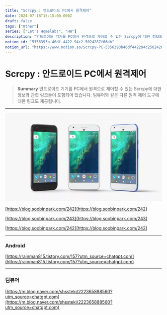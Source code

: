 ```yaml
---
title: "Scrcpy : 안드로이드 PC에서 원격제어"
date: 2024-07-18T15:15:00.000Z
draft: false
tags: ["Other"]
series: ["Let's Homelab!", "HW"]
description: "안드로이드 기기를 PC에서 원격으로 제어할 수 있는 Scrcpy에 대한 정보와 관련 링크들이 포함되어 있습니다. 팀뷰어와 같은 다른 원격 제어 도구에 대한 링크도 제공됩니다."
notion_id: "5356393b-46df-4422-94c2-5024287f66db"
notion_url: "https://www.notion.so/Scrcpy-PC-5356393b46df442294c25024287f66db"
---
```


# Scrcpy : 안드로이드 PC에서 원격제어

> **Summary**
> 안드로이드 기기를 PC에서 원격으로 제어할 수 있는 Scrcpy에 대한 정보와 관련 링크들이 포함되어 있습니다. 팀뷰어와 같은 다른 원격 제어 도구에 대한 링크도 제공됩니다.

---

![Image](image_f255e1487d38.webp)

[https://blog.soobinpark.com/242](https://blog.soobinpark.com/242)

[https://blog.soobinpark.com/243](https://blog.soobinpark.com/243)

[https://blog.soobinpark.com/242](https://blog.soobinpark.com/242)

---

### Android 

[https://rainman815.tistory.com/157?utm_source=chatgpt.com](https://rainman815.tistory.com/157?utm_source=chatgpt.com)

---

### 팀뷰어

[https://m.blog.naver.com/shssteki/222365888560?utm_source=chatgpt.com](https://m.blog.naver.com/shssteki/222365888560?utm_source=chatgpt.com)

